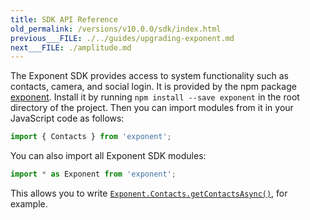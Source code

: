 ```yaml
---
title: SDK API Reference
old_permalink: /versions/v10.0.0/sdk/index.html
previous___FILE: ./../guides/upgrading-exponent.md
next___FILE: ./amplitude.md
---
```


The Exponent SDK provides access to system functionality such as contacts, camera, and social login. It is provided by the npm package [exponent](https://www.npmjs.com/package/exponent). Install it by running `npm install --save exponent` in the root directory of the project. Then you can import modules from it in your JavaScript code as follows:

```javascript
import { Contacts } from 'exponent';
```

You can also import all Exponent SDK modules:

```javascript
import * as Exponent from 'exponent';
```

This allows you to write [`Exponent.Contacts.getContactsAsync()`](/versions/v10.0.0/sdk/contacts#Exponent.Contacts.getContactsAsync "Exponent.Contacts.getContactsAsync"), for example.
